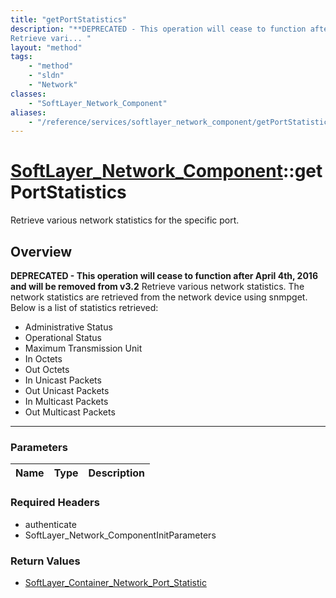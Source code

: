 ```yaml
---
title: "getPortStatistics"
description: "**DEPRECATED - This operation will cease to function after April 4th, 2016 and will be removed from v3.2**
Retrieve vari... "
layout: "method"
tags:
    - "method"
    - "sldn"
    - "Network"
classes:
    - "SoftLayer_Network_Component"
aliases:
    - "/reference/services/softlayer_network_component/getPortStatistics"
---
```

# [SoftLayer_Network_Component](/reference/services/SoftLayer_Network_Component)::getPortStatistics

Retrieve various network statistics for the specific port.


## Overview 

**DEPRECATED - This operation will cease to function after April 4th, 2016 and will be removed from v3.2**
Retrieve various network statistics.  The network statistics are retrieved from the network device using snmpget. Below is a list of statistics retrieved: 
* Administrative Status
* Operational Status
* Maximum Transmission Unit
* In Octets
* Out Octets
* In Unicast Packets
* Out Unicast Packets
* In Multicast Packets
* Out Multicast Packets

-----

### Parameters 
|Name | Type | Description |
| --- | --- | --- |


### Required Headers
* authenticate
* SoftLayer_Network_ComponentInitParameters


### Return Values
* <a href='/reference/datatypes/SoftLayer_Container_Network_Port_Statistic'>SoftLayer_Container_Network_Port_Statistic </a>




